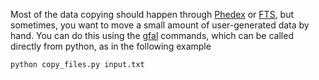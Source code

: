 Most of the data copying should happen through [Phedex](https://cmsweb.cern.ch/phedex/prod/Request::Create) or [FTS](http://fts3-docs.web.cern.ch/fts3-docs/docs/cli/cli.html), but sometimes,
you want to move a small amount of user-generated data by hand. You can do this
using the [gfal](https://dmc.web.cern.ch/projects/gfal2-utils) commands, which can be called directly from python, as in the following example

~~~
python copy_files.py input.txt
~~~
